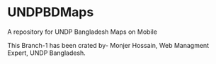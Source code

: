 # UNDPBDMaps
A repository for UNDP Bangladesh Maps on Mobile

This Branch-1 has been crated by- Monjer Hossain, Web Managment Expert, UNDP Bangladesh.

